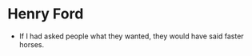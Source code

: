 Henry Ford
==========

* If I had asked people what they wanted, they would have said faster horses.

